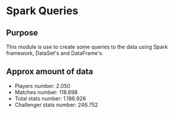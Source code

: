 # Spark Queries

## Purpose
This module is use to create some queries to the data using Spark framework, DataSet's and
DataFrame's.

<!--TODO: Explain module-->

## Approx amount of data
* Players number: 2.050
* Matches number: 118.698
* Total stats number: 1.186.926
* Challenger stats number: 246.752